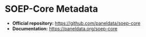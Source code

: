 SOEP-Core Metadata
==================

-   **Official repository:** https://github.com/paneldata/soep-core
-   **Documentation:** https://paneldata.org/soep-core
